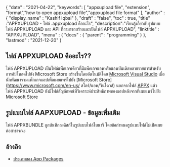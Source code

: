 {
  "date" : "2021-04-22",
  "keywords": [ "appxupload file", "extension", "format","how to open appxupload file","appxupload file format" ],
  "author" : {
    "display_name" : "Kashif Iqbal"
},
  "draft" : "false",
  "toc" : true,
  "title" :"APPXUPLOAD - ไฟล์ .appxupload คืออะไร",
  "description":"เรียนรู้เกี่ยวกับรูปแบบไฟล์ APPXUPLOAD และ API ที่สามารถสร้างและเปิดไฟล์ APPXUPLOAD",
  "linktitle" : "APPXUPLOAD",
  "menu" : {
    "docs" : {
      "parent" : "programming"
}
},
  "lastmod" : "2021-12-20"
}

## ไฟล์ APPXUPLOAD คืออะไร??

ไฟล์ APPXUPLOAD เป็นไฟล์แพ็คเกจเดียวที่มีแพ็คเกจแอพหรือแอพบันเดิลหลายรายการสำหรับการอัปโหลดไปยัง Microsoft Store สร้างขึ้นโดยอัตโนมัติโดย [Microsoft Visual Studio](https://visualstudio.microsoft.com/) เมื่อนักพัฒนารวมแพ็กเกจแอปเพื่อเผยแพร่ไปยัง [Microsoft Store](https://www.microsoft.com/en-us/ สโตร์/แอพ/วินโดวส์) นอกจากไฟล์ [APPX](/th/programming/appx/) แล้ว ไฟล์ APPXUPLOAD ยังมีไฟล์สัญลักษณ์ที่วิเคราะห์ประสิทธิภาพของแอปหลังจากที่เผยแพร่ไปยัง Microsoft Store

## รูปแบบไฟล์ AAPXUPLOAD - ข้อมูลเพิ่มเติม

ไฟล์ APPXBUNDLE ถูกบันทึกลงดิสก์ในรูปแบบไฟล์ไบนารี โดยข้อกำหนดรูปแบบไฟล์ไม่เปิดเผยต่อสาธารณะ

## อ้างอิง

* [ประเภทของ App Packages](https://learn.microsoft.com/en-us/windows/msix/package/packaging-uwp-apps)

